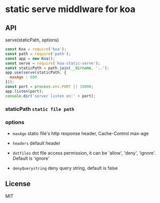 # static serve middlware for koa

## API

serve(staticPath, options)

```js
const Koa = require('koa');
const path = require('path');
const app = new Koa();
const serve = require('koa-static-serve');
const staticPath = path.join(__dirname, '..');
app.use(serve(staticPath, {
  maxAge : 600
}));
const port = process.env.PORT || 10000;
app.listen(port);
console.dir('server listen on:' + port);
```

### staticPath `static file path`

### options

- `maxAge` static file's http response header, Cache-Control max-age

- `headers` default header

- `dotfiles` dot file access permission, it can be 'allow', 'deny', 'ignore'. Default is 'ignore'

- `denyQuerystring` deny query string, default is false


## License

MIT